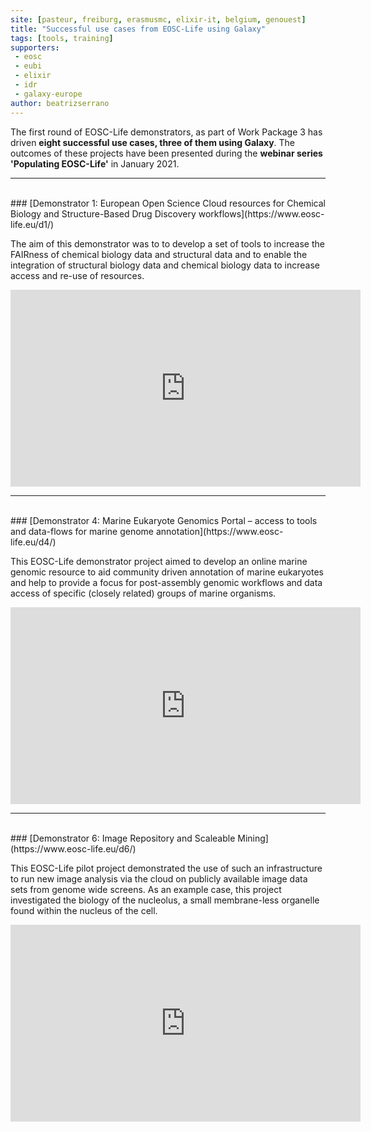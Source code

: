 ```yaml
---
site: [pasteur, freiburg, erasmusmc, elixir-it, belgium, genouest]
title: "Successful use cases from EOSC-Life using Galaxy"
tags: [tools, training]
supporters:
 - eosc
 - eubi
 - elixir
 - idr
 - galaxy-europe
author: beatrizserrano
---
```


The first round of EOSC-Life demonstrators, as part of Work Package 3 has driven __eight successful use cases, three of them using Galaxy__. The outcomes of these projects have been presented during the __webinar series 'Populating EOSC-Life'__ in January 2021. 

---

<br>
### [Demonstrator 1: European Open Science Cloud resources for Chemical Biology and Structure-Based Drug Discovery workflows](https://www.eosc-life.eu/d1/)


The aim of this demonstrator was to to develop a set of tools to increase the FAIRness of chemical biology data and structural data and to enable  the integration of structural biology data and chemical biology data to increase access and re-use of resources.

<iframe width="560" height="315" src="https://www.youtube.com/embed/qFZFw7PaG9Q" frameborder="0" allow="accelerometer; autoplay; clipboard-write; encrypted-media; gyroscope; picture-in-picture" allowfullscreen></iframe>

---

<br>
### [Demonstrator 4: Marine Eukaryote Genomics Portal – access to tools and data-flows for marine genome annotation](https://www.eosc-life.eu/d4/)

This EOSC-Life demonstrator project aimed to develop an online marine genomic resource to aid community driven annotation of marine eukaryotes and help to provide a focus for post-assembly genomic workflows and data access of specific (closely related) groups of marine organisms.

<iframe width="560" height="315" src="https://www.youtube.com/embed/Dw1jlqLOEJY" frameborder="0" allow="accelerometer; autoplay; clipboard-write; encrypted-media; gyroscope; picture-in-picture" allowfullscreen></iframe>

---

<br>
### [Demonstrator 6: Image Repository and Scaleable Mining](https://www.eosc-life.eu/d6/)

This EOSC-Life pilot project demonstrated the use of such an infrastructure to run new image analysis via the cloud on publicly available image data sets from genome wide screens. As an example case, this project investigated the biology of the nucleolus, a small membrane-less organelle found within the nucleus of the cell.


<iframe width="560" height="315" src="https://www.youtube.com/embed/PKQ53fhWbeM" frameborder="0" allow="accelerometer; autoplay; clipboard-write; encrypted-media; gyroscope; picture-in-picture" allowfullscreen></iframe>